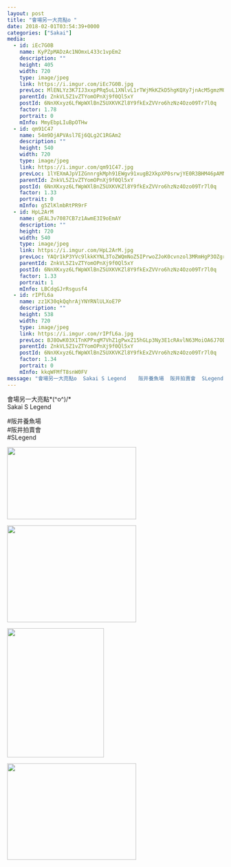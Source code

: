 ```yaml
---
layout: post
title: "會場另一大亮點o " 
date: 2018-02-01T03:54:39+0000 
categories: ["Sakai"] 
media:
  - id: iEc7G0B
    name: KyPZpMADzAc1NOmxL433c1vpEm2
    description: ""   
    height: 405
    width: 720
    type: image/jpeg
    link: https://i.imgur.com/iEc7G0B.jpg
    prevLoc: MlENLYz3K7IJ3xxpPRq5uL1XNlvL1rTWjMkKZkD5hgKQXy7jnAcM5gmzMQg7cgYojXyNxxhy5k3jmllEF868RMWBnRSP3wzOPgyZtMXl1996y2u2lER0XzvmsO0G4L2rYkcRp2NQ0Xn3FJo4kvk1qzTR9nnnB523CKX7qZorr3uEPNmJX8y9C7WmwJ8yJACmRQXO1OKpHRWpBow09GhwjOQpmrnYfylQgzWX1ohX0yQOrRq6HvwX679gE9inyx51R07OtBmOWA
    parentId: ZnkVL5Z1vZTYomOPnXj9f0Ql5xY
    postId: 6NnXKxyz6LfWpWXlBnZ5UXKVKZl8Y9fkExZVVro6hzNz4Ozo09Tr7l0q
    factor: 1.78
    portrait: 0
    mInfo: MmyEbpLIuBpOTHw
  - id: qm91C47
    name: 54m9DjAPVAsl7Ej6QLg2C1RGAm2
    description: ""   
    height: 540
    width: 720
    type: image/jpeg
    link: https://i.imgur.com/qm91C47.jpg
    prevLoc: 1lYEXmAJpVIZGnnrgkMph91EWgv91xugB2XkpXP0srwjYE0R3BHM46pAMNMRcE0rG0KM7pfYwn2DZLo8f1B183KPjrs8KrrnrKjEUpEgon4kwlc5YLLnqW7DHmLM0XP7ZLS2xvXNyX11fjVPRgmjArTjZjAqY90NirpBVrnoR6Ix44LGME3qFYoX0ggEywcvJwx4E6npH8WO6MK1Z2SXBXlnqZ5lIlv2k2r8Y4hpnYrYZ7AxFVmggVG93DfNW96xMrV1HmA
    parentId: ZnkVL5Z1vZTYomOPnXj9f0Ql5xY
    postId: 6NnXKxyz6LfWpWXlBnZ5UXKVKZl8Y9fkExZVVro6hzNz4Ozo09Tr7l0q
    factor: 1.33
    portrait: 0
    mInfo: g5ZlKlmbRtPR9rF
  - id: HpL2ArM
    name: gEAL3v7087CB7z1AwmE3I9oEmAY
    description: ""   
    height: 720
    width: 540
    type: image/jpeg
    link: https://i.imgur.com/HpL2ArM.jpg
    prevLoc: YAQr1kP3YVc9lkkKYNL3ToZWQmNoZ5IPrwoZJoK0cvnzol3MRmHgP3OZgrgLTPGLRq07M4uWMK85mzVQf898wj8Q9PToELP68pmEFpW4yEvB00c96OGpVljKTYVQqyZ66ZcN6Z97GMlphkG3V8nYWKUYg1y8LMg8u4Pr9BKKV1S7gxm2q55JT75pBN7ppnCjDN0vOAvvUQZ4RxoxyPIKW1kBgy37U9N9xZY65KSW4OOPKqZ7hYq30Gm3E6C4nN75rwPx
    parentId: ZnkVL5Z1vZTYomOPnXj9f0Ql5xY
    postId: 6NnXKxyz6LfWpWXlBnZ5UXKVKZl8Y9fkExZVVro6hzNz4Ozo09Tr7l0q
    factor: 1.33
    portrait: 1
    mInfo: LBCdqGJrRsgusf4
  - id: rIPfL6a
    name: zz1K30qkQqhrAjYNYRNlULXoE7P
    description: ""   
    height: 538
    width: 720
    type: image/jpeg
    link: https://i.imgur.com/rIPfL6a.jpg
    prevLoc: BJ8OwK03X1TnKPPxqM7VhZ1gPwxZ15hGLp3Ny3E1cRAvlN63MoiOA6J7ODOjIzM17YR5BOFYn9wNALBGfZMZo9D57Bu81kXYn4XwIYOQxKWDLyCrRZLm06gDu6yLxmRmMZiPXvQpl4NQFY9mEQqXnkhyz1J5KOoJTjZVWjAOBNuDxxO06kwEhzYqNvv0mOuWK48yJmwmf9PvLXlrYjFZrA3N0wAkCAN4EPMZNXhmo4B36vQ9i7j9LQONq5S3vX874BmGumA
    parentId: ZnkVL5Z1vZTYomOPnXj9f0Ql5xY
    postId: 6NnXKxyz6LfWpWXlBnZ5UXKVKZl8Y9fkExZVVro6hzNz4Ozo09Tr7l0q
    factor: 1.34
    portrait: 0
    mInfo: kkqWFMfT8snW0FV
message: "會場另一大亮點o  Sakai S Legend    阪井養魚場  阪井拍賣會  SLegend"
---
```


會場另一大亮點*\(^o^)/*  
Sakai S Legend  
  
#阪井養魚場  
#阪井拍賣會  
#SLegend


[//]: #media:  
<a href="https://i.imgur.com/iEc7G0B.jpg"><img src="https://i.imgur.com/iEc7G0B.jpg" height="168" width="300" /></a> 
  

<a href="https://i.imgur.com/qm91C47.jpg"><img src="https://i.imgur.com/qm91C47.jpg" height="225" width="300" /></a> 
  

<a href="https://i.imgur.com/HpL2ArM.jpg"><img src="https://i.imgur.com/HpL2ArM.jpg" height="300" width="225" /></a> 
  

<a href="https://i.imgur.com/rIPfL6a.jpg"><img src="https://i.imgur.com/rIPfL6a.jpg" height="224" width="300" /></a> 
 
